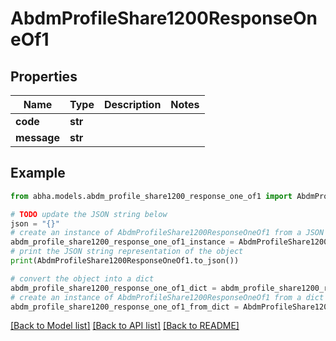 # AbdmProfileShare1200ResponseOneOf1


## Properties

Name | Type | Description | Notes
------------ | ------------- | ------------- | -------------
**code** | **str** |  | 
**message** | **str** |  | 

## Example

```python
from abha.models.abdm_profile_share1200_response_one_of1 import AbdmProfileShare1200ResponseOneOf1

# TODO update the JSON string below
json = "{}"
# create an instance of AbdmProfileShare1200ResponseOneOf1 from a JSON string
abdm_profile_share1200_response_one_of1_instance = AbdmProfileShare1200ResponseOneOf1.from_json(json)
# print the JSON string representation of the object
print(AbdmProfileShare1200ResponseOneOf1.to_json())

# convert the object into a dict
abdm_profile_share1200_response_one_of1_dict = abdm_profile_share1200_response_one_of1_instance.to_dict()
# create an instance of AbdmProfileShare1200ResponseOneOf1 from a dict
abdm_profile_share1200_response_one_of1_from_dict = AbdmProfileShare1200ResponseOneOf1.from_dict(abdm_profile_share1200_response_one_of1_dict)
```
[[Back to Model list]](../README.md#documentation-for-models) [[Back to API list]](../README.md#documentation-for-api-endpoints) [[Back to README]](../README.md)


